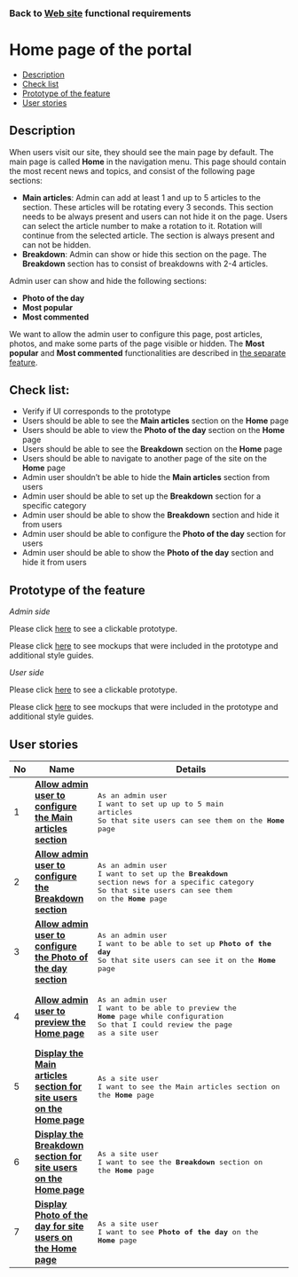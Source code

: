 ### Back to [Web site](../../#web-site) functional requirements

# Home page of the portal

- [Description](#description)
- [Check list](#check-list)
- [Prototype of the feature](#prototype-of-the-feature)
- [User stories](#user-stories)

## Description

When users visit our site, they should see the main page by default. The main page is called <b>Home</b> in the navigation menu. This page should contain the most recent news and topics, and consist of the following page sections:
  - <b>Main articles</b>: Admin can add at least 1 and up to 5 articles to the section. These articles will be rotating every 3 seconds. This section needs to be always present and users can not hide it on the page. Users can select the article number to make a rotation to it. Rotation will continue from the selected article. The section is always present and can not be hidden.
  - <b>Breakdown</b>: Admin can show or hide this section on the page. The <b>Breakdown</b> section has to consist of breakdowns with 2-4 articles.

Admin user can show and hide the following sections:
  - <b>Photo of the day</b>
  - <b>Most popular</b>
  - <b>Most commented</b>

We want to allow the admin user to configure this page, post articles, photos, and make some parts of the page visible or hidden.
The <b>Most popular</b> and <b>Most commented</b> functionalities are described in [the separate feature](/sports_hub_portal/web_application_features/home_page/user_stories/most_popular_and_commented).

## Check list:

  - Verify if UI corresponds to the prototype
  - Users should be able to see the <b>Main articles</b> section on the <b>Home</b> page
  - Users should be able to view the <b>Photo of the day</b> section on the <b>Home</b> page
  - Users should be able to see the <b>Breakdown</b> section on the <b>Home</b> page
  - Users should be able to navigate to another page of the site on the <b>Home</b> page
  - Admin user shouldn’t be able to hide the <b>Main articles</b> section from users
  - Admin user should be able to set up the <b>Breakdown</b> section for a specific category
  - Admin user should be able to show the <b>Breakdown</b> section and hide it from users
  - Admin user should be able to configure the <b>Photo of the day</b> section for users
  - Admin user should be able to show the <b>Photo of the day</b> section and hide it from users

## Prototype of the feature

_Admin side_

Please click [here](https://www.figma.com/proto/BpGy9tY0mE6hfw0hUN2Qeb/Home-Page?node-id=0%3A1074&viewport=-716%2C546%2C0.10301588475704193&scaling=min-zoom) to see a clickable prototype.

Please click [here](https://www.figma.com/file/BpGy9tY0mE6hfw0hUN2Qeb/Home-Page?node-id=0%3A1073) to see mockups that were included in the prototype and additional style guides.

_User side_

Please click [here](https://www.figma.com/proto/BpGy9tY0mE6hfw0hUN2Qeb/Home-Page?node-id=0%3A2&viewport=530%2C561%2C0.07127833366394043&scaling=min-zoom) to see a clickable prototype.

Please click [here](https://www.figma.com/file/BpGy9tY0mE6hfw0hUN2Qeb/Home-Page?node-id=0%3A1) to see mockups that were included in the prototype and additional style guides.

## User stories

No           |      Name     |   Details
------------ | ------------- | -------------
1 |[**Allow admin user to configure the Main articles section**](/sports_hub_portal/web_application_features/home_page/user_stories/configuration_of_main_articles_block)|<pre>As an admin user<br>I want to set up up to 5 main articles<br>So that site users can see them on the <b>Home</b> page</pre>
2 |[**Allow admin user to configure the Breakdown section**](/sports_hub_portal/web_application_features/home_page/user_stories/configuration_of_breakdown_block)|<pre>As an admin user<br>I want to set up the <b>Breakdown</b> section news for a specific category<br>So that site users can see them on the <b>Home</b> page</pre>
3 |[**Allow admin user to configure the Photo of the day section**](/sports_hub_portal/web_application_features/home_page/user_stories/configuration_of_photo_of_the_day_block)|<pre>As an admin user<br>I want to be able to set up <b>Photo of the day</b><br>So that site users can see it on the <b>Home</b> page</pre>
4 |[**Allow admin user to preview the Home page**](/sports_hub_portal/web_application_features/home_page/user_stories/home_page_preview)|<pre>As an admin user<br>I want to be able to preview the <b>Home</b> page while configuration<br>So that I could review the page as a site user</pre>
5 |[**Display the Main articles section for site users on the Home page**](/sports_hub_portal/web_application_features/home_page/user_stories/display_main_articles_for_user)|<pre>As a site user<br>I want to see the Main articles section on the <b>Home</b> page</pre>
6 |[**Display the Breakdown section for site users on the Home page**](/sports_hub_portal/web_application_features/home_page/user_stories/display_breakdown_for_user)|<pre>As a site user<br>I want to see the <b>Breakdown</b> section on the <b>Home</b> page</pre>
7 |[**Display Photo of the day for site users on the Home page**](/sports_hub_portal/web_application_features/home_page/user_stories/display_photo_of_the_day_for_user)|<pre>As a site user<br>I want to see <b>Photo of the day</b> on the <b>Home</b> page</pre>
